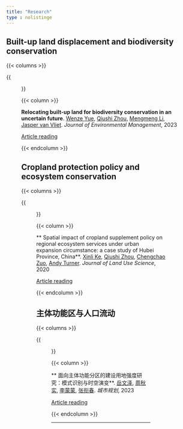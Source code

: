 ```yaml
---
title: "Research"
type : nolistinge
---
```


## Built-up land displacement and biodiversity conservation

{{< columns >}}


{{<figure src="/image/Article_Yue_2023_JEM.png">}}

{{< column >}}

**Relocating built-up land for biodiversity conservation in an uncertain future**. [Wenze Yue](https://person.zju.edu.cn/wzyue#0), [Qiushi Zhou](/), [Mengmeng Li](https://www.landbigdata.info/cscproject/), [Jasper van Vliet](/). *Journal of Environmental Management*, 2023

[Article reading](https://doi.org/10.1016/j.jenvman.2023.118706)

{{< endcolumn >}}


## Cropland protection policy and ecosystem conservation

{{< columns >}}


{{<figure src="/image/Article_Ke_2022_tlus.png">}}

{{< column >}}

** Spatial impact of cropland supplement policy on regional ecosystem services under urban expansion circumstance: a case study of Hubei Province, China**. [Xinli Ke](http://ggxy.hzau.edu.cn/info/1064/5971.htm), [Qiushi Zhou](/), [Chengchao Zuo](http://ggxy.hzau.edu.cn/info/1062/3112.htm), [Andy Turner](/). *Journal of Land Use Science*, 2020

[Article reading](https://doi.org/10.1080/1747423X.2020.1817166)

{{< endcolumn >}}


## 主体功能区与人口流动

{{< columns >}}

{{<figure src="/image/Article_岳_2023_城市规划.jpg">}}

{{< column >}}

** 面向主体功能分区的建设用地强度研究：模式识别与时空演变**. [岳文泽](https://person.zju.edu.cn/wzyue#0), [周秋实](/), [李蒙蒙](https://www.landbigdata.info/cscproject/), [张衔春](/). *城市规划*, 2023

[Article reading](https://kns.cnki.net/kcms2/article/abstract?v=3uoqIhG8C44YLTlOAiTRKu87-SJxoEJu6LL9TJzd50l63v2hNcriO1EE9IQHE4MTaaspSR1LQ88Y1kVILCmtT2L3IIiWJALX&uniplatform=NZKPT)


{{< endcolumn >}}



***




